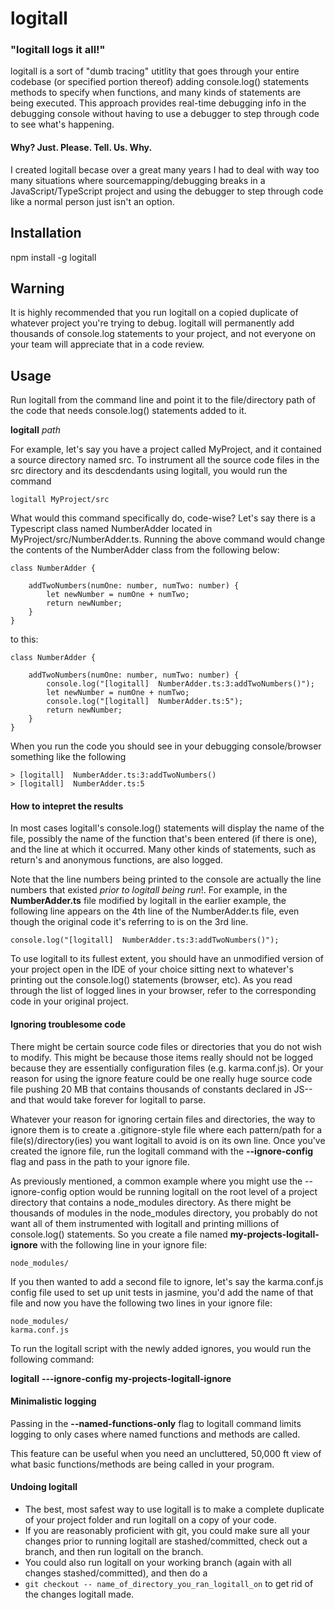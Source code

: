 # logitall

### "logitall logs it all!"
logitall is a sort of "dumb tracing" utitlity that goes through your entire codebase (or specified portion thereof) adding console.log() statements methods to specify when functions, and many kinds of statements are being executed. This approach provides real-time debugging info in the debugging console without having to use a debugger to step through code to see what's happening.

#### Why? Just. Please. Tell. Us. Why. 
I created logitall becase over a great many years I had to deal with way too many situations where sourcemapping/debugging breaks in a JavaScript/TypeScript project and using the debugger to step through code like a normal person just isn't an option.

## Installation

npm install -g logitall

## Warning

It is highly recommended that you run logitall on a copied duplicate of whatever  project you're trying to debug. logitall will permanently add thousands of console.log statements to your project, and not everyone on your team will appreciate that in a code review.

## Usage

Run logitall from the command line and point it to the file/directory path of the code that needs console.log() statements added to it.

**logitall** _path_

For example, let's say you have a project called MyProject, and it contained a source directory named src. To instrument all the source code files in the src directory and its descdendants using logitall, you would run the command

```logitall MyProject/src```

What would this command specifically do, code-wise? Let's say there is a Typescript class named NumberAdder located in MyProject/src/NumberAdder.ts. Running the above command would change the contents of the NumberAdder class from the following below:

```
class NumberAdder {
    
    addTwoNumbers(numOne: number, numTwo: number) {
        let newNumber = numOne + numTwo;
        return newNumber;
    }
}
```

to this:

```
class NumberAdder {

    addTwoNumbers(numOne: number, numTwo: number) {
        console.log("[logitall]  NumberAdder.ts:3:addTwoNumbers()");
        let newNumber = numOne + numTwo;
        console.log("[logitall]  NumberAdder.ts:5");
        return newNumber;
    }
}
```

When you run the code you should see in your debugging console/browser something like the following

```
> [logitall]  NumberAdder.ts:3:addTwoNumbers()
> [logitall]  NumberAdder.ts:5
```

#### How to intepret the results

In most cases logitall's console.log() statements will display the name of the file, possibly the name of the function that's been entered (if there is one), and the line at which it occurred. Many other kinds of statements, such as return's and anonymous functions, are also logged.

Note that the line numbers being printed to the console are actually the line numbers that existed _prior to logitall being run_!. For example, in the __NumberAdder.ts__ file modified by logitall in the earlier example, the following line appears on the 4th line of the NumberAdder.ts file, even though the original code it's referring to is on the 3rd line.

```console.log("[logitall]  NumberAdder.ts:3:addTwoNumbers()");```

To use logitall to its fullest extent, you should have an unmodified version of your project open in the IDE of your choice sitting next to whatever's printing out the console.log() statements (browser, etc). As you read through the list of logged lines in your browser, refer to the corresponding code in your original project.

#### Ignoring troublesome code

There might be certain source code files or directories that you do not wish to modify. This might be because those items really should not be logged because they are essentially configuration files (e.g. karma.conf.js). Or your reason for using the ignore feature could be one really huge source code file pushing 20 MB that contains thousands of constants declared in JS--and that would take forever for logitall to parse.


Whatever your reason for ignoring certain files and directories, the way to ignore them is to create a .gitignore-style file where each pattern/path for a file(s)/directory(ies) you want logitall to avoid is on its own line. Once you've created the ignore file, run the logitall command with the __--ignore-config__ flag and pass in the path to your ignore file.

As previously mentioned, a common example where you might use the --ignore-config option would be running logitall on the root level of a project directory that contains a node\_modules directory. As there might be thousands of modules in the node_modules directory, you probably do not want all of them instrumented with logitall and printing millions of console.log() statements. So you create a file named __my-projects-logitall-ignore__ with the following line in your ignore file:

```node_modules/```

If you then wanted to add a second file to ignore, let's say the karma.conf.js config file used to set up unit tests in jasmine, you'd add the name of that file and now you have the following two lines in your ignore file:

```
node_modules/
karma.conf.js
```

To run the logitall script with the newly added ignores, you would run the following command:

__logitall__ __---ignore-config__ __my-projects-logitall-ignore__

#### Minimalistic logging
Passing in the __--named-functions-only__ flag to logitall command limits logging to only cases where named functions and methods are called. 

This feature can be useful when you need an uncluttered, 50,000 ft view of what basic functions/methods are being called in your program.

#### Undoing logitall

* The best, most safest way to use logitall is to make a complete duplicate of your project folder and run logitall on a copy of your code. 
* If you are reasonably proficient with git, you could make sure all your changes prior to running logitall are stashed/committed, check out a branch, and then run logitall on the branch.
* You could also run logitall on your working branch (again with all changes stashed/committed), and then do a 
* ```git checkout -- name_of_directory_you_ran_logitall_on``` to get rid of the changes logitall made.
